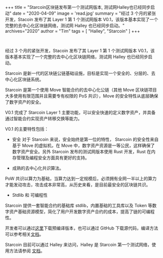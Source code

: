 +++
title = "Starcoin区块链发布第一个测试网版本, 测试网Halley也已经同步启动"
date = "2020-04-09"
image = 'read.jpg'
summary = "经过 3 个月的紧张开发，Stacoin 发布了其 Layer 1 第 1 个测试网版本 V0.1，该版本基本实现了一个完整的去中心化区块链网络，测试网 Halley 也已经同步启动。"
archives="2020"
author = "Tim"
tags = [
    "Halley",
    "Starcoin"
]
+++

<br/>


经过 3 个月的紧张开发，Stacoin 发布了其 Layer 1 第 1 个测试网版本 V0.1，该版本基本实现了一个完整的去中心化区块链网络，测试网 Halley 也已经同步启动。

Starcoin 是新一代的区块链公链基础设施，目标是实现一个安全的、分层的、去中心化区块链系统。

Starcoin 是第一个使用 Move 智能合约的去中心化公链（其他 Move 区块链项目大多使用有限范围并且需要专有权限的 PoS 共识），Move 的安全特性从底层确保了数字资产的安全。

V0.1 完成了 Starcoin Layer 1 主要功能，可以安全快速的定义数字资产，并具备通过智能合约实现资产转移交换等能力。

V0.1 的主要特性包括：

* 安全
对于 Starcoin 来说，安全始终是第一位的特性， Starcoin 的安全性来自基于 Move 的虚拟机，在 Move 中，数字资产资源是一等公民，这样确保了数字资产安全。另外 Starcoin 发布的测试网版本使用 Rust 开发，Rust 在内存管理及编程安全方面具有更好的支持。

* 成熟的去中心化共识算法。

PoW 共识以算力为基础，当算力达到一定规模后，必须拥有全网一半以上的算力才能发动攻击，攻击成本非常高，从历史来看，是目前最安全的区块链共识。

* Stdlib 和 可编程性

Starcoin 提供一套智能合约的基础库 stdlib，内置基础的工具库以及 Token 等数字资产基础资源模型，简化了用户开发数字资产合约的成本，提高了链的可编程性。

开发者可以通过[这里](https://github.com/starcoinorg/starcoin/releases/tag/v0.1.0-alpha)下载预编译版本，也可以通过 GitHub 下载源代码，编译方法可以参考相关[文档](http://developer.starcoin.org/en/build/)。

Starcoin 目前可以通过 Halley 来访问，Halley 是 Starcoin 第一个测试网络，使用方法请参阅 [文档](http://developer.starcoin.org/en/runnetwork/)。
